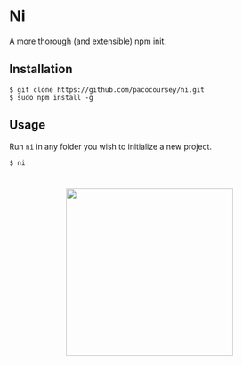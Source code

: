# Ni

A more thorough (and extensible) npm init.

## Installation

```
$ git clone https://github.com/pacocoursey/ni.git
$ sudo npm install -g
```

## Usage

Run `ni` in any folder you wish to initialize a new project.

```
$ ni
```

#

<p align="center">
  <a href="http://paco.sh"><img src="https://raw.githubusercontent.com/pacocoursey/pacocoursey.github.io/master/footer.png" height="300"></a>
</p>
